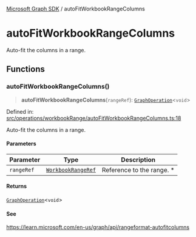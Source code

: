 [Microsoft Graph SDK](README.md) / autoFitWorkbookRangeColumns

# autoFitWorkbookRangeColumns

Auto-fit the columns in a range.

## Functions

### autoFitWorkbookRangeColumns()

> **autoFitWorkbookRangeColumns**(`rangeRef`): [`GraphOperation`](GraphOperation.md#graphoperation)\<`void`\>

Defined in: [src/operations/workbookRange/autoFitWorkbookRangeColumns.ts:18](https://github.com/Future-Secure-AI/microsoft-graph/blob/main/src/operations/workbookRange/autoFitWorkbookRangeColumns.ts#L18)

Auto-fit the columns in a range.

#### Parameters

| Parameter | Type | Description |
| ------ | ------ | ------ |
| `rangeRef` | [`WorkbookRangeRef`](WorkbookRange-1.md#workbookrangeref) | Reference to the range. * |

#### Returns

[`GraphOperation`](GraphOperation.md#graphoperation)\<`void`\>

#### See

https://learn.microsoft.com/en-us/graph/api/rangeformat-autofitcolumns

